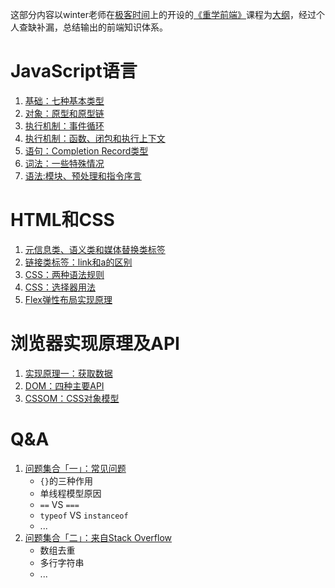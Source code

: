 这部分内容以winter老师在[极客时间](https://time.geekbang.org/)上的开设的[《重学前端》](https://time.geekbang.org/column/intro/100023201)课程为[大纲](https://github.com/Walkerant/Study/tree/master/web/md/outline.md)，经过个人查缺补漏，总结输出的前端知识体系。

# JavaScript语言
1. [基础：七种基本类型](https://github.com/Walkerant/Study/tree/master/web/md/js-types.md)
2. [对象：原型和原型链](https://github.com/Walkerant/Study/tree/master/web/md/js-prototype.md)
3. [执行机制：事件循环](https://github.com/Walkerant/Study/tree/master/web/md/js-event-loop.md)
4. [执行机制：函数、闭包和执行上下文](https://github.com/Walkerant/Study/tree/master/web/md/js-function.md)
5. [语句：Completion Record类型](https://github.com/Walkerant/Study/tree/master/web/md/js-statement.md)
6. [词法：一些特殊情况](https://github.com/Walkerant/Study/tree/master/web/md/js-lexical.md)
7. [语法:模块、预处理和指令序言](https://github.com/Walkerant/Study/tree/master/web/md/js-grammar.md)

# HTML和CSS
1. [元信息类、语义类和媒体替换类标签](https://github.com/Walkerant/Study/tree/master/web/md/html-semantic.md)
2. [链接类标签：link和a的区别](https://github.com/Walkerant/Study/tree/master/web/md/html-links.md)
3. [CSS：两种语法规则](https://github.com/Walkerant/Study/tree/master/web/md/css-rules.md)
4. [CSS：选择器用法](https://github.com/Walkerant/Study/tree/master/web/md/css-selectors.md)
5. [Flex弹性布局实现原理](https://github.com/Walkerant/Study/tree/master/web/md/css-flex.md)

# 浏览器实现原理及API
1. [实现原理一：获取数据](https://github.com/Walkerant/Study/tree/master/web/md/brower-http.md)
2. [DOM：四种主要API](https://github.com/Walkerant/Study/tree/master/web/md/brower-dom-api.md)
3. [CSSOM：CSS对象模型](https://github.com/Walkerant/Study/tree/master/web/md/cssom-api.md)

# Q&A
1. [问题集合「一」：常见问题](https://github.com/Walkerant/Study/tree/master/web/md/qa-js-1.md)
    - `{}`的三种作用
    - 单线程模型原因
    - `==` VS `===`
    - `typeof` VS `instanceof`
    - ...
2. [问题集合「二」：来自Stack Overflow](https://github.com/Walkerant/Study/tree/master/web/md/qa-js-2.md)
    - 数组去重
    - 多行字符串
    - ...